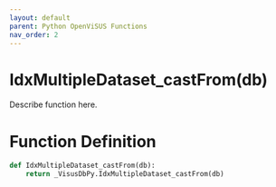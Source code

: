 ```yaml
---
layout: default
parent: Python OpenViSUS Functions
nav_order: 2
---
```


# IdxMultipleDataset_castFrom(db)

Describe function here.

# Function Definition

```python
def IdxMultipleDataset_castFrom(db):
    return _VisusDbPy.IdxMultipleDataset_castFrom(db)

```